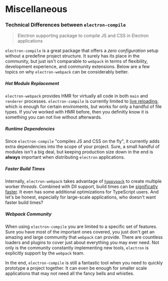 # Miscellaneous

### Technical Differences between `electron-compile`
> Electron supporting package to compile JS and CSS in Electron applications

`electron-compile` is a great package that offers a *zero configuration* setup without a predefine project structure. It surely has its place in the community, but just isn't comparable to `webpack` in terms of flexibility, development experience, and community extensions. Below are a few topics on why `electron-webpack` can be considerably better.

##### Hot Module Replacement
`electron-webpack` provides HMR for virtually all code in both `main` and `renderer` processes. `electron-compile` is currently limited to [live reloading](https://github.com/electron/electron-compile#live-reload--hot-module-reloading), which is enough for certain enviroments, but works for only a handful of file types. If you've worked with HMR before, then you definitly know it is something you can not live without afterwards.

##### Runtime Dependencies
Since `electron-compile` "compiles JS and CSS on the fly", it currently adds extra dependencies into the scope of your project. Sure, a small handful of modules isn't a big deal, but keeping production size down in the end is **always** important when distributing `electron` applications.

##### Faster Build Times
Internally, `electron-webpack` takes advantage of [`happypack`](https://github.com/amireh/happypack) to create multiple worker *threads*. Combined with Dll support, build times can be [significatly faster](https://github.com/amireh/happypack#benchmarks). It even has some additional optimizations for TypeScript users. And let's be honest, especially for large-scale applications, who doesn't want faster build times?

##### Webpack Community
When using `electron-compile` you are limited to a specific set of features. Sure you have most of the important ones covered, you just don't get an amazing and large community that `webpack` can provide. There are countless loaders and plugins to cover just about everything you may ever need. Not only is the community constantly implementing new tools, `electron` is explicitly support by the `webpack` team.

In the end, `electron-compile` is still a fantastic tool when you need to quickly prototype a project together. It can even be enough for smaller scale applications that may not need all the fancy bells and whistles.
